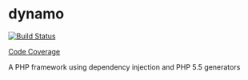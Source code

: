 dynamo
======

[![Build Status](https://travis-ci.org/lord2800/dynamo.png?branch=master)](https://travis-ci.org/lord2800/dynamo)

[Code Coverage](https://lord2800.github.io/dynamo/coverage/)

A PHP framework using dependency injection and PHP 5.5 generators
